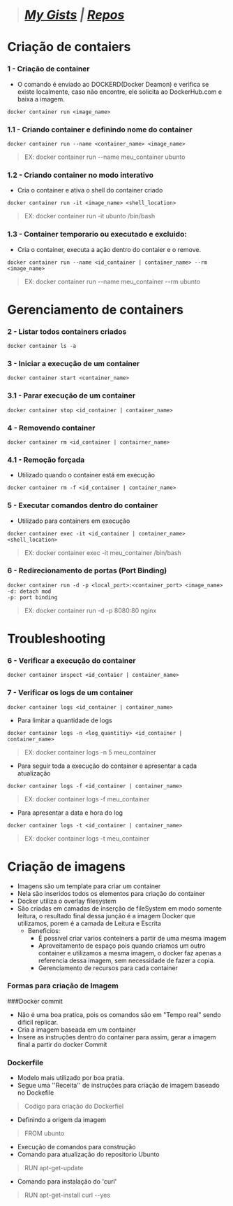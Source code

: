 > # *[My Gists](https://gist.github.com/davieduardo94) |  [Repos](https://github.com/davieduardo94?tab=repositories)*

# Criação de contaiers
### 1 - Criação de container
 - O comando é enviado ao DOCKERD(Docker Deamon) e verifica se existe localmente, caso não encontre, ele solicita ao DockerHub.com e baixa a imagem.
```code
docker container run <image_name>
```
### 1.1 - Criando container e definindo nome do container
```
docker container run --name <container_name> <image_name>
```
  >EX:  docker container run --name meu_container ubunto

### 1.2 - Criando container no modo interativo
- Cria o container e ativa o shell do container criado
```
docker container run -it <image_name> <shell_location>
```
 >EX:  docker container run -it ubunto /bin/bash


### 1.3 - Container temporario ou executado e excluido:
- Cria o container, executa a ação dentro do contaier e o remove.
```
docker container run --name <id_container | container_name> --rm <image_name>
```
>EX: docker container run --name meu_container --rm ubunto

# Gerenciamento de containers
### 2 -  Listar todos containers criados
```
docker container ls -a
```
### 3 - Iniciar a execução de um container
```
docker container start <container_name>
```
### 3.1 - Parar execução de um container
```
docker container stop <id_container | container_name>
```
### 4 - Removendo container
```
docker container rm <id_container | contairner_name>
```
### 4.1 - Remoção forçada
 - Utilizado quando o container está em execução
 ```
 docker container rm -f <id_container | container_name>
 ```
### 5 - Executar comandos dentro do container
- Utilizado para containers em execução
```
docker container exec -it <id_container | container_name> <shell_location>
```
> EX: docker container exec -it meu_container /bin/bash

### 6 - Redirecionamento de portas (Port Binding)
```
docker container run -d -p <local_port>:<container_port> <image_name>
-d: detach mod
-p: port binding
```
>EX: docker container run -d -p 8080:80 nginx

# Troubleshooting
### 6 - Verificar a execução do container
```
docker container inspect <id_contaier | container_name>
```

### 7 - Verificar os logs de um container
```
docker container logs <id_container | container_name>
```
- Para limitar a quantidade de logs
```
docker container logs -n <log_quantitiy> <id_container | container_name>
```
> EX: docker container logs -n 5 meu_container
- Para seguir toda a execução do container e apresentar a cada atualização
```
docker container logs -f <id_container | container_name>
```
> EX: docker container logs -f meu_container
- Para apresentar a data e hora do log
```
docker container logs -t <id_container | container_name>
```
> EX: docker container logs -t meu_container

# Criação de imagens
- Imagens são um template para criar um container
- Nela são inseridos todos os elementos para criação do container
- Docker utiliza o overlay filesystem
- São criadas em camadas de inserção de fileSystem em modo somente leitura, o resultado final dessa junção é a imagem Docker que utilizamos, porem é a camada de Leitura e Escrita
  - Beneficios:
    - É possivel criar varios conteiners a partir de uma mesma imagem
    - Aproveitamento de espaço pois quando criamos um outro container e utilizamos a mesma imagem, o docker faz apenas a referencia dessa imagem, sem necessidade de fazer a copia.
    - Gerenciamento de recursos para cada container
### Formas para criação de Imagem
###Docker commit
  - Não é uma boa pratica, pois os comandos são em "Tempo real" sendo dificil replicar.
  - Cria a imagem baseada em um container
  - Insere as instruções dentro do container para assim, gerar a imagem final a partir do docker Commit
### Dockerfile
 - Modelo mais utilizado por boa pratia.
 - Segue uma ''Receita'' de instruções para criação de imagem baseado no Dockefile
> Codigo para criação do Dockerfiel
- Definindo a origem da imagem
> FROM ubunto
- Execução de comandos para construção 
- Comando para atualização do repositorio Ubunto
> RUN apt-get-update
- Comando para instalação do 'curl'
> RUN apt-get-install curl --yes




